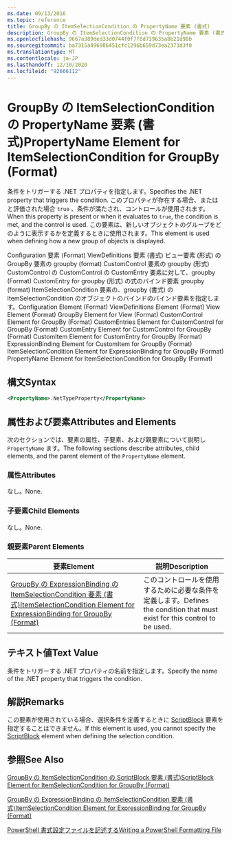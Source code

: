 ```yaml
---
ms.date: 09/13/2016
ms.topic: reference
title: GroupBy の ItemSelectionCondition の PropertyName 要素 (書式)
description: GroupBy の ItemSelectionCondition の PropertyName 要素 (書式)
ms.openlocfilehash: 9667a389ded33d0744f0f7f8d739635a8b21d98b
ms.sourcegitcommit: ba7315a496986451cfc1296b659d73ea2373d3f0
ms.translationtype: MT
ms.contentlocale: ja-JP
ms.lasthandoff: 12/10/2020
ms.locfileid: "92666112"
---
```

# <a name="propertyname-element-for-itemselectioncondition-for-groupby-format"></a><span data-ttu-id="f4256-103">GroupBy の ItemSelectionCondition の PropertyName 要素 (書式)</span><span class="sxs-lookup"><span data-stu-id="f4256-103">PropertyName Element for ItemSelectionCondition for GroupBy (Format)</span></span>

<span data-ttu-id="f4256-104">条件をトリガーする .NET プロパティを指定します。</span><span class="sxs-lookup"><span data-stu-id="f4256-104">Specifies the .NET property that triggers the condition.</span></span> <span data-ttu-id="f4256-105">このプロパティが存在する場合、またはと評価された場合 `true` 、条件が満たされ、コントロールが使用されます。</span><span class="sxs-lookup"><span data-stu-id="f4256-105">When this property is present or when it evaluates to `true`, the condition is met, and the control is used.</span></span> <span data-ttu-id="f4256-106">この要素は、新しいオブジェクトのグループをどのように表示するかを定義するときに使用されます。</span><span class="sxs-lookup"><span data-stu-id="f4256-106">This element is used when defining how a new group of objects is displayed.</span></span>

<span data-ttu-id="f4256-107">Configuration 要素 (Format) ViewDefinitions 要素 (書式) ビュー要素 (形式) の GroupBy 要素の groupby (format) CustomControl 要素の groupby (形式) CustomControl の CustomControl の CustomEntry 要素に対して、groupby (Format) CustomEntry for groupby (形式) の式のバインド要素 groupby (format) ItemSelectionCondition 要素の、groupby (書式) の ItemSelectionCondition のオブジェクトのバインドのバインド要素を指定します。</span><span class="sxs-lookup"><span data-stu-id="f4256-107">Configuration Element (Format) ViewDefinitions Element (Format) View Element (Format) GroupBy Element for View (Format) CustomControl Element for GroupBy (Format) CustomEntries Element for CustomControl for GroupBy (Format) CustomEntry Element for CustomControl for GroupBy (Format) CustomItem Element for CustomEntry for GroupBy (Format) ExpressionBinding Element for CustomItem for GroupBy (Format) ItemSelectionCondition Element for ExpressionBinding for GroupBy (Format) PropertyName Element for ItemSelectionCondition for GroupBy (Format)</span></span>

## <a name="syntax"></a><span data-ttu-id="f4256-108">構文</span><span class="sxs-lookup"><span data-stu-id="f4256-108">Syntax</span></span>

```xml
<PropertyName>.NetTypeProperty</PropertyName>
```

## <a name="attributes-and-elements"></a><span data-ttu-id="f4256-109">属性および要素</span><span class="sxs-lookup"><span data-stu-id="f4256-109">Attributes and Elements</span></span>

<span data-ttu-id="f4256-110">次のセクションでは、要素の属性、子要素、および親要素について説明し `PropertyName` ます。</span><span class="sxs-lookup"><span data-stu-id="f4256-110">The following sections describe attributes, child elements, and the parent element of the `PropertyName` element.</span></span>

### <a name="attributes"></a><span data-ttu-id="f4256-111">属性</span><span class="sxs-lookup"><span data-stu-id="f4256-111">Attributes</span></span>

<span data-ttu-id="f4256-112">なし。</span><span class="sxs-lookup"><span data-stu-id="f4256-112">None.</span></span>

### <a name="child-elements"></a><span data-ttu-id="f4256-113">子要素</span><span class="sxs-lookup"><span data-stu-id="f4256-113">Child Elements</span></span>

<span data-ttu-id="f4256-114">なし。</span><span class="sxs-lookup"><span data-stu-id="f4256-114">None.</span></span>

### <a name="parent-elements"></a><span data-ttu-id="f4256-115">親要素</span><span class="sxs-lookup"><span data-stu-id="f4256-115">Parent Elements</span></span>

|<span data-ttu-id="f4256-116">要素</span><span class="sxs-lookup"><span data-stu-id="f4256-116">Element</span></span>|<span data-ttu-id="f4256-117">説明</span><span class="sxs-lookup"><span data-stu-id="f4256-117">Description</span></span>|
|-------------|-----------------|
|[<span data-ttu-id="f4256-118">GroupBy の ExpressionBinding の ItemSelectionCondition 要素 (書式)</span><span class="sxs-lookup"><span data-stu-id="f4256-118">ItemSelectionCondition Element for ExpressionBinding for GroupBy (Format)</span></span>](./itemselectioncondition-element-for-expressionbinding-for-groupby-format.md)|<span data-ttu-id="f4256-119">このコントロールを使用するために必要な条件を定義します。</span><span class="sxs-lookup"><span data-stu-id="f4256-119">Defines the condition that must exist for this control to be used.</span></span>|

## <a name="text-value"></a><span data-ttu-id="f4256-120">テキスト値</span><span class="sxs-lookup"><span data-stu-id="f4256-120">Text Value</span></span>

<span data-ttu-id="f4256-121">条件をトリガーする .NET プロパティの名前を指定します。</span><span class="sxs-lookup"><span data-stu-id="f4256-121">Specify the name of the .NET property that triggers the condition.</span></span>

## <a name="remarks"></a><span data-ttu-id="f4256-122">解説</span><span class="sxs-lookup"><span data-stu-id="f4256-122">Remarks</span></span>

<span data-ttu-id="f4256-123">この要素が使用されている場合、選択条件を定義するときに [ScriptBlock](./scriptblock-element-for-itemselectioncondition-for-groupby-format.md) 要素を指定することはできません。</span><span class="sxs-lookup"><span data-stu-id="f4256-123">If this element is used, you cannot specify the [ScriptBlock](./scriptblock-element-for-itemselectioncondition-for-groupby-format.md) element when defining the selection condition.</span></span>

## <a name="see-also"></a><span data-ttu-id="f4256-124">参照</span><span class="sxs-lookup"><span data-stu-id="f4256-124">See Also</span></span>

[<span data-ttu-id="f4256-125">GroupBy の ItemSelectionCondition の ScriptBlock 要素 (書式)</span><span class="sxs-lookup"><span data-stu-id="f4256-125">ScriptBlock Element for ItemSelectionCondition for GroupBy (Format)</span></span>](./scriptblock-element-for-itemselectioncondition-for-groupby-format.md)

[<span data-ttu-id="f4256-126">GroupBy の ExpressionBinding の ItemSelectionCondition 要素 (書式)</span><span class="sxs-lookup"><span data-stu-id="f4256-126">ItemSelectionCondition Element for ExpressionBinding for GroupBy (Format)</span></span>](./itemselectioncondition-element-for-expressionbinding-for-groupby-format.md)

[<span data-ttu-id="f4256-127">PowerShell 書式設定ファイルを記述する</span><span class="sxs-lookup"><span data-stu-id="f4256-127">Writing a PowerShell Formatting File</span></span>](./writing-a-powershell-formatting-file.md)
